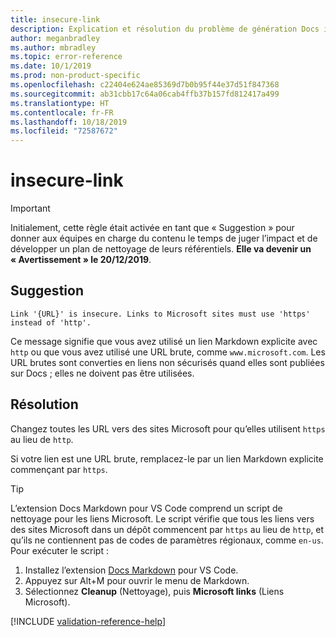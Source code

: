 ```yaml
---
title: insecure-link
description: Explication et résolution du problème de génération Docs insecure-link
author: meganbradley
ms.author: mbradley
ms.topic: error-reference
ms.date: 10/1/2019
ms.prod: non-product-specific
ms.openlocfilehash: c22404e624ae85369d7b0b95f44e37d51f847368
ms.sourcegitcommit: ab31cbb17c64a06cab4ffb37b157fd812417a499
ms.translationtype: HT
ms.contentlocale: fr-FR
ms.lasthandoff: 10/18/2019
ms.locfileid: "72587672"
---
```

# <a name="insecure-link"></a>insecure-link

> [!IMPORTANT]
> Initialement, cette règle était activée en tant que « Suggestion » pour donner aux équipes en charge du contenu le temps de juger l’impact et de développer un plan de nettoyage de leurs référentiels. **Elle va devenir un « Avertissement » le 20/12/2019**.

## <a name="suggestion"></a>Suggestion

`Link '{URL}' is insecure. Links to Microsoft sites must use 'https' instead of 'http'.`

Ce message signifie que vous avez utilisé un lien Markdown explicite avec `http` ou que vous avez utilisé une URL brute, comme `www.microsoft.com`. Les URL brutes sont converties en liens non sécurisés quand elles sont publiées sur Docs ; elles ne doivent pas être utilisées.

## <a name="resolution"></a>Résolution

Changez toutes les URL vers des sites Microsoft pour qu’elles utilisent `https` au lieu de `http`.

Si votre lien est une URL brute, remplacez-le par un lien Markdown explicite commençant par `https`.

> [!TIP]
> L’extension Docs Markdown pour VS Code comprend un script de nettoyage pour les liens Microsoft. Le script vérifie que tous les liens vers des sites Microsoft dans un dépôt commencent par `https` au lieu de `http`, et qu’ils ne contiennent pas de codes de paramètres régionaux, comme `en-us`. Pour exécuter le script :
>
> 1. Installez l’extension [Docs Markdown](https://marketplace.visualstudio.com/items?itemName=docsmsft.docs-markdown) pour VS Code.
> 1. Appuyez sur Alt+M pour ouvrir le menu de Markdown.
> 1. Sélectionnez **Cleanup** (Nettoyage), puis **Microsoft links** (Liens Microsoft).

<!--make sure to add this file to your includes folder and verify the path-->
[!INCLUDE [validation-reference-help](includes/validation-reference-help.md)]
